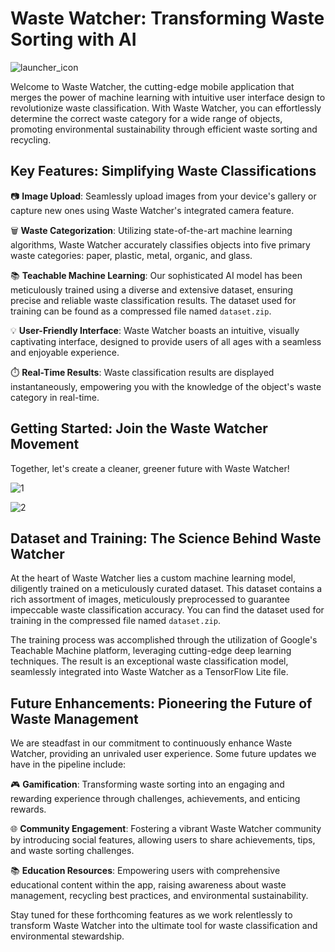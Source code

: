 # Waste Watcher: Transforming Waste Sorting with AI

![launcher_icon](https://github.com/itheaks/wastewatcher/assets/134759689/ad5302fe-c837-42ca-b0f4-13cbf24cd4e3)

Welcome to Waste Watcher, the cutting-edge mobile application that merges the power of machine learning with intuitive user interface design to revolutionize waste classification. With Waste Watcher, you can effortlessly determine the correct waste category for a wide range of objects, promoting environmental sustainability through efficient waste sorting and recycling.

## Key Features: Simplifying Waste Classifications

📷 **Image Upload**: Seamlessly upload images from your device's gallery or capture new ones using Waste Watcher's integrated camera feature.

🗑️ **Waste Categorization**: Utilizing state-of-the-art machine learning algorithms, Waste Watcher accurately classifies objects into five primary waste categories: paper, plastic, metal, organic, and glass.

📚 **Teachable Machine Learning**: Our sophisticated AI model has been meticulously trained using a diverse and extensive dataset, ensuring precise and reliable waste classification results. The dataset used for training can be found as a compressed file named `dataset.zip`.

💡 **User-Friendly Interface**: Waste Watcher boasts an intuitive, visually captivating interface, designed to provide users of all ages with a seamless and enjoyable experience.

⏱️ **Real-Time Results**: Waste classification results are displayed instantaneously, empowering you with the knowledge of the object's waste category in real-time.

## Getting Started: Join the Waste Watcher Movement

Together, let's create a cleaner, greener future with Waste Watcher!

![1](https://github.com/itheaks/wastewatcher/assets/134759689/80dbf30b-2cda-428c-9242-b671c2ff33ce)

![2](https://github.com/itheaks/wastewatcher/assets/134759689/32218f86-31a6-42ff-a56a-0817af23515c)

## Dataset and Training: The Science Behind Waste Watcher

At the heart of Waste Watcher lies a custom machine learning model, diligently trained on a meticulously curated dataset. This dataset contains a rich assortment of images, meticulously preprocessed to guarantee impeccable waste classification accuracy. You can find the dataset used for training in the compressed file named `dataset.zip`.

The training process was accomplished through the utilization of Google's Teachable Machine platform, leveraging cutting-edge deep learning techniques. The result is an exceptional waste classification model, seamlessly integrated into Waste Watcher as a TensorFlow Lite file.

## Future Enhancements: Pioneering the Future of Waste Management

We are steadfast in our commitment to continuously enhance Waste Watcher, providing an unrivaled user experience. Some future updates we have in the pipeline include:

🎮 **Gamification**: Transforming waste sorting into an engaging and rewarding experience through challenges, achievements, and enticing rewards.

🌐 **Community Engagement**: Fostering a vibrant Waste Watcher community by introducing social features, allowing users to share achievements, tips, and waste sorting challenges.

📚 **Education Resources**: Empowering users with comprehensive educational content within the app, raising awareness about waste management, recycling best practices, and environmental sustainability.

Stay tuned for these forthcoming features as we work relentlessly to transform Waste Watcher into the ultimate tool for waste classification and environmental stewardship.


